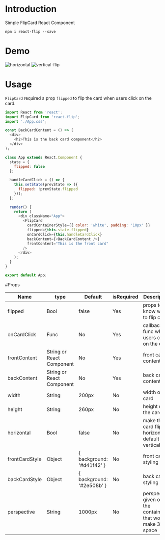 # Introduction

Simple FlipCard React Component

`npm i react-flip --save`

# Demo

<img src='./horizontal-flip.gif' alt='horizontal' />

<img src='./vertical-flip.gif' alt='vertical-flip' />

# Usage

`FlipCard` required a prop `flipped` to flip the card when users click on the card.

```javascript
import React from 'react';
import FlipCard from 'react-flip';
import './App.css';

const BackCardContent = () => (
  <div>
    <h2>This is the back card component</h2>
  </div>
);

class App extends React.Component {
  state = {
    flipped: false
  };

  handleCardClick = () => {
    this.setState(prevState => ({
      flipped: !prevState.flipped
    }));
  };

  render() {
    return (
      <div className="App">
        <FlipCard
          cardContainerStyle={{ color: 'white', padding: '10px' }}
          flipped={this.state.flipped}
          onCardClick={this.handleCardClick}
          backContent={<BackCardContent />}
          frontContent="This is the front card"
        />
      </div>
    );
  }
}

export default App;
```

#Props

| Name           | type                      | Default                   | isRequired | Description                                |
| -------------- | ------------------------- | ------------------------- | ---------- | ------------------------------------------ |
| flipped        | Bool                      | false                     | Yes        | props to know when to flip card            |
| onCardClick    | Func                      | No                        | Yes        | callback func when users click on the card |
| frontContent   | String or React Component | No                        | Yes        | front card content
| backContent    | String or React Component | No                        | Yes        | back card content
| width          | String                    | 200px                     | No         | width of the card
| height         | String                    | 260px                     | No         | height of the card
| horizontal     | Bool                      | false                     | No         | make the card flip horizontally, default is vertical flip
| frontCardStyle | Object                    | { background: '#d41f42' } | No         | front card styling
| backCardStyle  | Object                    | { background: '#2e508b' } | No         | back card styling                                           |
| perspective    | String                    | 1000px                    | No         | perspective given on the container that would make 3D space 
